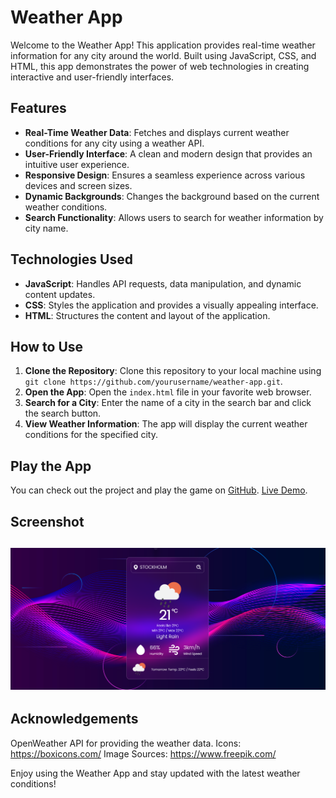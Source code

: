 # Weather App

Welcome to the Weather App! This application provides real-time weather information for any city around the world. Built using JavaScript, CSS, and HTML, this app demonstrates the power of web technologies in creating interactive and user-friendly interfaces.

## Features

- **Real-Time Weather Data**: Fetches and displays current weather conditions for any city using a weather API.
- **User-Friendly Interface**: A clean and modern design that provides an intuitive user experience.
- **Responsive Design**: Ensures a seamless experience across various devices and screen sizes.
- **Dynamic Backgrounds**: Changes the background based on the current weather conditions.
- **Search Functionality**: Allows users to search for weather information by city name.

## Technologies Used

- **JavaScript**: Handles API requests, data manipulation, and dynamic content updates.
- **CSS**: Styles the application and provides a visually appealing interface.
- **HTML**: Structures the content and layout of the application.

## How to Use

1. **Clone the Repository**: Clone this repository to your local machine using `git clone https://github.com/yourusername/weather-app.git`.
2. **Open the App**: Open the `index.html` file in your favorite web browser.
3. **Search for a City**: Enter the name of a city in the search bar and click the search button.
4. **View Weather Information**: The app will display the current weather conditions for the specified city.

## Play the App

You can check out the project and play the game on [GitHub](https://github.com/rote1400/WeatherAppJS_v2/). [Live Demo](https://rote1400.github.io/WeatherAppJS_v2/). 

## Screenshot

![Weather App Screenshot](https://github.com/rote1400/WeatherAppJS_v2/blob/main/assets/ScreenShot2.png)
---

## Acknowledgements
OpenWeather API for providing the weather data.
Icons: https://boxicons.com/
Image Sources: https://www.freepik.com/

Enjoy using the Weather App and stay updated with the latest weather conditions!